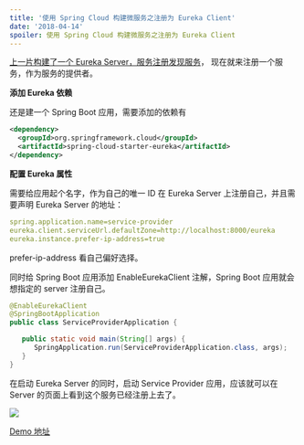 ```yaml
---
title: '使用 Spring Cloud 构建微服务之注册为 Eureka Client'
date: '2018-04-14'
spoiler: 使用 Spring Cloud 构建微服务之注册为 Eureka Client
---
```


[上一片构建了一个 Eureka
Server，服务注册发现服务](https://medium.com/@jun1st/ä½¿ç¨-spring-cloud-æå»ºå¾®æå¡ä¹ä¸-eureka-3e07eb8dba31)，
现在就来注册一个服务，作为服务的提供者。

**添加 Eureka 依赖**

还是建一个 Spring Boot 应用，需要添加的依赖有

```xml
<dependency>
  <groupId>org.springframework.cloud</groupId>
  <artifactId>spring-cloud-starter-eureka</artifactId>
</dependency>
```

**配置 Eureka 属性**

需要给应用起个名字，作为自己的唯一 ID 在 Eureka Server 上注册自己，并且需要声明 Eureka Server 的地址：

```yaml
spring.application.name=service-provider
eureka.client.serviceUrl.defaultZone=http://localhost:8000/eureka
eureka.instance.prefer-ip-address=true
```

prefer-ip-address 看自己偏好选择。

同时给 Spring Boot 应用添加 EnableEurekaClient 注解，Spring Boot 应用就会想指定的 server 注册自己。

```java
@EnableEurekaClient
@SpringBootApplication
public class ServiceProviderApplication {

   public static void main(String[] args) {
      SpringApplication.run(ServiceProviderApplication.class, args);
   }
}
```

在启动 Eureka Server 的同时，启动 Service Provider 应用，应该就可以在 Server 的页面上看到这个服务已经注册上去了。

![](https://cdn-images-1.medium.com/max/1600/1*zKMpGIa83TwQsdfccTpdTw.png)

[Demo 地址](https://github.com/jun1st/service-provider)